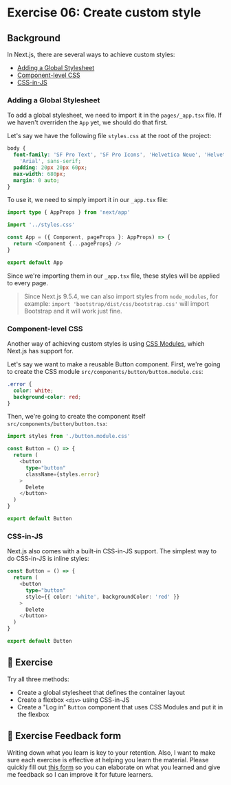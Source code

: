 # Exercise 06: Create custom style

## Background

In Next.js, there are several ways to achieve custom styles:
- [Adding a Global Stylesheet](#adding-a-global-stylesheet)
- [Component-level CSS](#component-level-css)
- [CSS-in-JS](#css-in-js)

### Adding a Global Stylesheet
To add a global stylesheet, we need to import it in the `pages/_app.tsx` file. If we haven't overriden the `App` yet, we should do that first.

Let's say we have the following file `styles.css` at the root of the project:

```css
body {
  font-family: 'SF Pro Text', 'SF Pro Icons', 'Helvetica Neue', 'Helvetica',
    'Arial', sans-serif;
  padding: 20px 20px 60px;
  max-width: 680px;
  margin: 0 auto;
}
```

To use it, we need to simply import it in our `_app.tsx` file:

```typescript
import type { AppProps } from 'next/app'

import '../styles.css'

const App = ({ Component, pageProps }: AppProps) => {
  return <Component {...pageProps} />
}

export default App
```

Since we're importing them in our `_app.tsx` file, these styles will be applied to every page.

> Since Next.js 9.5.4, we can also import styles from `node_modules`, for example: `import 'bootstrap/dist/css/bootstrap.css'` will import Bootstrap and it will work just fine.

### Component-level CSS

Another way of achieving custom styles is using [CSS Modules](https://github.com/css-modules/css-modules), which Next.js has support for.

Let's say we want to make a reusable Button component. First, we're going to create the CSS module `src/components/button/button.module.css`:

```css
.error {
  color: white;
  background-color: red;
}
```
Then, we're going to create the component itself `src/components/button/button.tsx`:

```typescript
import styles from './button.module.css'

const Button = () => {
  return (
    <button
      type="button"
      className={styles.error}
    >
      Delete
    </button>
  )
}

export default Button
```

### CSS-in-JS

Next.js also comes with a built-in CSS-in-JS support. The simplest way to do CSS-in-JS is inline styles:

```typescript
const Button = () => {
  return (
    <button
      type="button"
      style={{ color: 'white', backgroundColor: 'red' }}
    >
      Delete
    </button>
  )
}

export default Button
```

## 🚀 Exercise
Try all three methods:
- Create a global stylesheet that defines the container layout
- Create a flexbox `<div>` using CSS-in-JS
- Create a "Log in" `Button` component that uses CSS Modules and put it in the flexbox

## 🍩 Exercise Feedback form

Writing down what you learn is key to your retention. Also, I want to make sure each exercise is effective at helping you learn the material. Please quickly fill out [this form](https://docs.google.com/forms/d/e/1FAIpQLSeKPJV5UInaNFlZawN7vZdNyPngyinrkp7eoQO0vzwGzh2EtQ/viewform?usp=pp_url&entry.651170566=Exercise+06+-+Create+custom+style) so you can elaborate on what you learned and give me feedback so I can improve it for future learners.